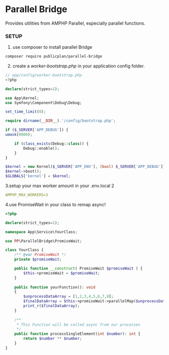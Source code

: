 Parallel Bridge
==============

Provides utilities from AMPHP Parallel, especially parallel functions.

### SETUP

1. use composer to install parallel Bridge

```bash
composer require publicplan/parallel-bridge
```

2. create a _worker-bootstrap.php_ in your application config folder.

```PHP
// app/config/worker-bootstrap.php
<?php

declare(strict_types=1);

use App\Kernel;
use Symfony\Component\Debug\Debug;

set_time_limit(0);

require dirname(__DIR__).'/config/bootstrap.php';

if ($_SERVER['APP_DEBUG']) {
umask(0000);

    if (class_exists(Debug::class)) {
        Debug::enable();
    }
}

$kernel = new Kernel($_SERVER['APP_ENV'], (bool) $_SERVER['APP_DEBUG']);
$kernel->boot();
$GLOBALS['kernel'] = $kernel;
```

3.setup your max worker amount in your .env.local 2
```yaml
AMPHP_MAX_WORKERS=3
```

4.use PromiseWait in your class to remap async!

```PHP
<?php

declare(strict_types=1);

namespace App\Service\YourClass;

use PP\ParallelBridge\PromiseWait;

class YourClass {
    /** @var PromiseWait */
    private $promiseWait;

    public function __construct( PromiseWait $promiseWait ) {
        $this->promiseWait = $promiseWait;
    }
    
    public function yourFunction(): void
    {
        $unprocessDataArray = [1,2,3,4,5,6,7,8];
        $finalDataArray = $this->promiseWait->parallelMap($unprocessDataArray, YourClass::class, 'exportSingleNrwService');
        print_r($finalDataArray);
    }
 
    /** 
     * This Function will be called async from our processes 
     */   
    public function processSingleElement(int $number): int {
        return $number ** $number;
    }
}
```

